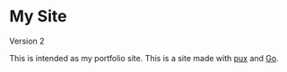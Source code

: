 # My Site

Version 2

This is intended as my portfolio site. This is a site made with [pux](https://github.com/alexmingoia/purescript-pux)
and [Go](https://golang.org).
